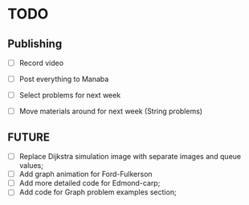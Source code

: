 # TODO

## Publishing
- [ ] Record video
- [ ] Post everything to Manaba
- [ ] Select problems for next week
- [ ] Move materials around for next week (String problems)


## FUTURE
- [ ] Replace Dijkstra simulation image with separate images and queue values;
- [ ] Add graph animation for Ford-Fulkerson
- [ ] Add more detailed code for Edmond-carp;
- [ ] Add code for Graph problem examples section;
